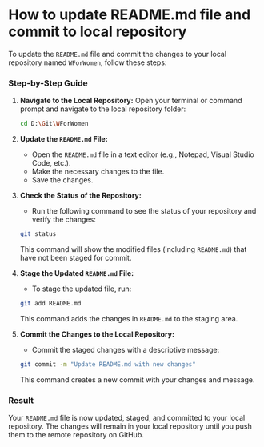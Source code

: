 # How to update README.md file and commit to local repository

To update the `README.md` file and commit the changes to your local repository named `WForWomen`, follow these steps:

### Step-by-Step Guide

1. **Navigate to the Local Repository:**
   Open your terminal or command prompt and navigate to the local repository folder:

   ```bash
   cd D:\Git\WForWomen
   ```

2. **Update the `README.md` File:**
   - Open the `README.md` file in a text editor (e.g., Notepad, Visual Studio Code, etc.).
   - Make the necessary changes to the file.
   - Save the changes.

3. **Check the Status of the Repository:**
   - Run the following command to see the status of your repository and verify the changes:

   ```bash
   git status
   ```
   This command will show the modified files (including `README.md`) that have not been staged for commit.

4. **Stage the Updated `README.md` File:**
   - To stage the updated file, run:

   ```bash
   git add README.md
   ```
   This command adds the changes in `README.md` to the staging area.

5. **Commit the Changes to the Local Repository:**
   - Commit the staged changes with a descriptive message:

   ```bash
   git commit -m "Update README.md with new changes"
   ```
   This command creates a new commit with your changes and message.

### Result

Your `README.md` file is now updated, staged, and committed to your local repository. The changes will remain in your local repository until you push them to the remote repository on GitHub.